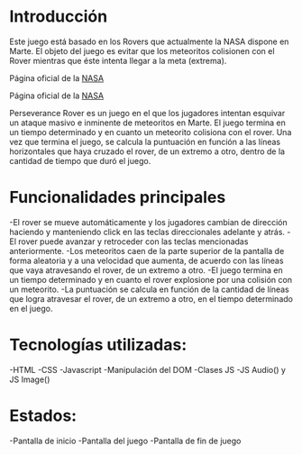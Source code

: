 # Introducción

Este juego está basado en los Rovers que actualmente la NASA dispone en Marte. El objeto del juego es evitar que los meteoritos colisionen con el Rover mientras que éste intenta llegar a la meta (extrema).

Página oficial de la [NASA](https://nasa.gov)

Página oficial de la [NASA](https://mars.nasa.gov/mer)

Perseverance Rover es un juego en el que los jugadores intentan esquivar un ataque masivo e inminente de meteoritos en Marte. El juego termina en un tiempo determinado y en cuanto un meteorito colisiona con el rover. Una vez que termina el juego, se calcula la puntuación en función a las líneas horizontales que haya cruzado el rover, de un extremo a otro, dentro de la cantidad de tiempo que duró el juego.


# Funcionalidades principales

-El rover se mueve automáticamente y los jugadores cambian de dirección haciendo y manteniendo click en las teclas direccionales adelante y atrás.
-El rover puede avanzar y retroceder con las teclas mencionadas anteriormente.
-Los meteoritos caen de la parte superior de la pantalla de forma aleatoria y a una velocidad que aumenta, de acuerdo con las líneas que vaya atravesando el rover, de un extremo a otro.
-El juego termina en un tiempo determinado y en cuanto el rover explosione por una colisión con un meteorito.
-La puntuación se calcula en función de la cantidad de líneas que logra atravesar el rover, de un extremo a otro, en el tiempo determinado en el juego.


# Tecnologías utilizadas:

-HTML
-CSS
-Javascript
-Manipulación del DOM
-Clases JS
-JS Audio() y JS Image()

# Estados:

-Pantalla de inicio
-Pantalla del juego
-Pantalla de fin de juego
